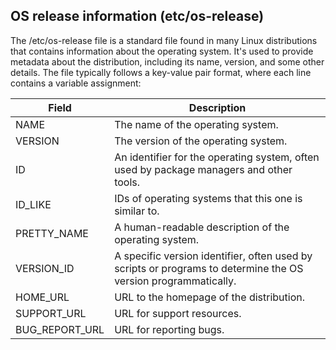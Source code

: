 ## OS release information (etc/os-release)
The /etc/os-release file is a standard file found in many Linux distributions that contains information about the operating system. It's used to provide metadata about the distribution, including its name, version, and some other details. The file typically follows a key-value pair format, where each line contains a variable assignment:

| Field          | Description                                                |
|----------------|------------------------------------------------------------|
| NAME           | The name of the operating system.                          |
| VERSION        | The version of the operating system.                       |
| ID             | An identifier for the operating system, often used by package managers and other tools. |
| ID_LIKE        | IDs of operating systems that this one is similar to.      |
| PRETTY_NAME    | A human-readable description of the operating system.      |
| VERSION_ID     | A specific version identifier, often used by scripts or programs to determine the OS version programmatically. |
| HOME_URL       | URL to the homepage of the distribution.                   |
| SUPPORT_URL    | URL for support resources.                                  |
| BUG_REPORT_URL | URL for reporting bugs.                                    |







